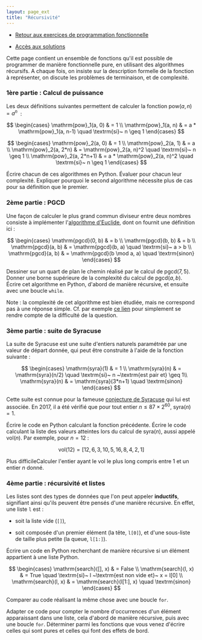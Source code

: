 ```yaml
---
layout: page_ext
title: "Récursivité"
---
```


- [Retour aux exercices de programmation fonctionnelle](./td_functional.md)

- [Accès aux solutions](./td_recursivity.solutions.md)

Cette page contient un ensemble de fonctions qu'il est possible de
programmer de manière fonctionnelle pure, en utilisant des algorithmes
récursifs. A chaque fois, on insiste sur la description formelle de la
fonction à représenter, on discute les problèmes de terminaison, et de
complexité.

### 1ère partie : Calcul de puissance

Les deux définitions suivantes permettent de calculer la fonction
$\mathrm{pow}(a,n) = a^n$ &nbsp;:

$$
\begin{cases}
\mathrm{pow}_1(a, 0) & = 1 \\
\mathrm{pow}_1(a, n) & = a * \mathrm{pow}_1(a, n-1) \quad \textrm{si}~ n \geq 1
\end{cases}
$$

$$
\begin{cases}
\mathrm{pow}_2(a, 0) & = 1 \\
\mathrm{pow}_2(a, 1) & = a \\
\mathrm{pow}_2(a, 2*n) & = \mathrm{pow}_2(a, n)^2 \quad \textrm{si}~ n \geq 1 \\
\mathrm{pow}_2(a, 2*n+1) & = a * \mathrm{pow}_2(a, n)^2 \quad \textrm{si}~ n \geq 1
\end{cases}
$$

Écrire chacun de ces algorithmes en Python. Évaluer pour chacun leur
complexité. Expliquer pourquoi le second algorithme nécessite plus de
cas pour sa définition que le premier.

### 2ème partie : PGCD

Une façon de calculer le plus grand commun diviseur entre deux nombres
consiste à implémenter l'[algorithme
d'Euclide](https://fr.wikipedia.org/wiki/Algorithme_d%27Euclide), dont
on fournit une définition ici&nbsp;:

$$
\begin{cases}
\mathrm{pgcd}(0, b) & = b \\
\mathrm{pgcd}(b, b) & = b \\
\mathrm{pgcd}(a, b) & = \mathrm{pgcd}(b, a) \quad \textrm{si}~ a > b \\
\mathrm{pgcd}(a, b) & = \mathrm{pgcd}(b \mod a, a) \quad \textrm{sinon}
\end{cases}
$$

Dessiner sur un quart de plan le chemin réalisé par le calcul de
$\mathrm{pgcd}(7,5)$. Donner une borne supérieure de la complexité du
calcul de $\mathrm{pgcd}(a,b)$. Écrire cet algorithme en Python,
d'abord de manière récursive, et ensuite avec une boucle `while`.

Note : la complexité de cet algorithme est bien étudiée, mais ne
correspond pas à une réponse simple. Cf. par exemple [ce
lien](https://en.wikipedia.org/wiki/Euclidean_algorithm#Algorithmic_efficiency)
pour simplement se rendre compte de la difficulté de la question.

### 3ème partie : suite de Syracuse

La suite de Syracuse est une suite d'entiers naturels paramétrée par
une valeur de départ donnée, qui peut être construite à l'aide de la
fonction suivante&nbsp;:

$$
\begin{cases}
\mathrm{syra}(1) & = 1 \\
\mathrm{syra}(n) & = \mathrm{syra}(n/2) \quad \textrm{si}~ n ~\textrm{est pair et} \geq 1\\
\mathrm{syra}(n) & = \mathrm{syra}(3*n+1) \quad \textrm{sinon}
\end{cases}
$$

Cette suite est connue pour la fameuse [conjecture de
Syracuse](https://fr.wikipedia.org/wiki/Conjecture_de_Syracuse) qui
lui est associée. En 2017, il a été vérifié que pour tout entier $n \leq
87×2^{60}$, $\mathrm{syra}(n) = 1$.

Écrire le code en Python calculant la fonction précédente. Écrire le
code calculant la liste des valeurs atteintes lors du calcul de
$\mathrm{syra}(n)$, aussi appelé $\mathrm{vol}(n)$. Par exemple, pour
$n=12$&nbsp;:

$$ \mathrm{vol}(12) = [12, 6, 3, 10, 5, 16, 8, 4, 2, 1] $$

<span class="label">Plus difficile</span>Calculer l'entier ayant le
vol le plus long compris entre $1$ et un entier $n$ donné.

### 4ème partie : récursivité et listes

Les listes sont des types de données que l'on peut appeler
**inductifs**, signifiant ainsi qu'ils peuvent être pensés d'une
manière récursive. En effet, une liste `l` est :

- soit la liste vide (`[]`),

- soit composée d'un premier élément (la tête, `l[0]`), et d'une
  sous-liste de taille plus petite (la queue, `l[1:]`).

Écrire un code en Python recherchant de manière récursive si un
élément appartient à une liste Python.

$$
\begin{cases}
\mathrm{search}([], x) & = False \\
\mathrm{search}(l, x)  & = True \quad \textrm{si}~ l ~\textrm{est non vide et}~ x = l[0] \\
\mathrm{search}(l, x)  & = \mathrm{search}(l[1:], x) \quad \textrm{sinon}
\end{cases}
$$

Comparer au code réalisant la même chose avec une boucle `for`.

Adapter ce code pour compter le nombre d'occurrences d'un élément
apparaissant dans une liste, cela d'abord de manière récursive, puis
avec une boucle `for`. Déterminer parmi les fonctions que vous venez
d'écrire celles qui sont pures et celles qui font des effets de bord.
